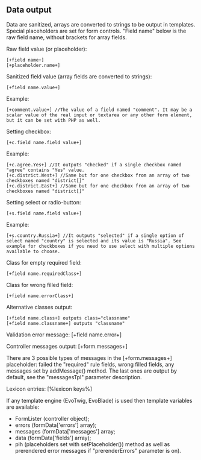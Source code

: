## Data output

Data are sanitized, arrays are converted to strings to be output in templates. Special placeholders are set for form controls. "Field name" below is the raw field name, without brackets for array fields.

Raw field value (or placeholder):
```
[+field name+]
[+placeholder.name+]
```

Sanitized field value (array fields are converted to strings): 
```
[+field name.value+]
```
Example:
```
[+comment.value+] //The value of a field named "comment". It may be a scalar value of the real input or textarea or any other form element, but it can be set with PHP as well. 
```

Setting checkbox: 
```
[+c.field name.field value+]
```
Example:
```
[+c.agree.Yes+] //It outputs "checked" if a single checkbox named "agree" contains "Yes" value.
[+c.district.West+] //Same but for one checkbox from an array of two checkboxes named "district[]"
[+c.district.East+] //Same but for one checkbox from an array of two checkboxes named "district[]"
```


Setting select or radio-button: 
```
[+s.field name.field value+]
```
Example:
```
[+s.country.Russia+] //It outputs "selected" if a single option of select named "country" is selected and its value is "Russia". See example for checkboxes if you need to use select with multiple options available to choose.
```

Class for empty required field:
```
[+field name.requiredСlass+]
```

Class for wrong filled field:
```
[+field name.errorClass+]
```

Alternative classes output:
```
[+field name.class+] outputs class="classname"
[+field name.classname+] outputs "classname"
```

Validation error message:
[+field name.error+]

Controller messages output:
[+form.messages+]

There are 3 possible types of messages in the [+form.messages+] placeholder: failed the "required" rule fields, wrong filled fields, any messages set by addMessage() method. The last ones are output by default, see the "messagesTpl" parameter description.

Lexicon entries:
[%lexicon keys%]

If any template engine (EvoTwig, EvoBlade) is used then template variables are available: 
* FormLister (controller object);
* errors (formData['errors'] array);
* messages (formData['messages'] array;
* data (formData['fields'] array);
* plh (placeholders set with setPlaceholder()) method as well as prerendered error messages if "prerenderErrors" parameter is on).

